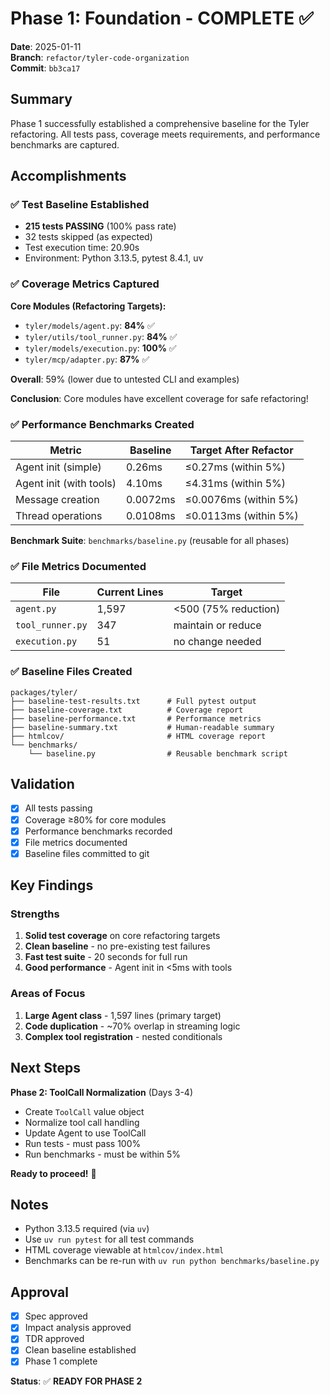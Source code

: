 # Phase 1: Foundation - COMPLETE ✅

**Date**: 2025-01-11  
**Branch**: `refactor/tyler-code-organization`  
**Commit**: `bb3ca17`

## Summary

Phase 1 successfully established a comprehensive baseline for the Tyler refactoring. All tests pass, coverage meets requirements, and performance benchmarks are captured.

## Accomplishments

### ✅ Test Baseline Established
- **215 tests PASSING** (100% pass rate)
- 32 tests skipped (as expected)
- Test execution time: 20.90s
- Environment: Python 3.13.5, pytest 8.4.1, uv

### ✅ Coverage Metrics Captured
**Core Modules (Refactoring Targets):**
- `tyler/models/agent.py`: **84%** ✅
- `tyler/utils/tool_runner.py`: **84%** ✅
- `tyler/models/execution.py`: **100%** ✅
- `tyler/mcp/adapter.py`: **87%** ✅

**Overall**: 59% (lower due to untested CLI and examples)

**Conclusion**: Core modules have excellent coverage for safe refactoring!

### ✅ Performance Benchmarks Created

| Metric | Baseline | Target After Refactor |
|--------|----------|----------------------|
| Agent init (simple) | 0.26ms | ≤0.27ms (within 5%) |
| Agent init (with tools) | 4.10ms | ≤4.31ms (within 5%) |
| Message creation | 0.0072ms | ≤0.0076ms (within 5%) |
| Thread operations | 0.0108ms | ≤0.0113ms (within 5%) |

**Benchmark Suite**: `benchmarks/baseline.py` (reusable for all phases)

### ✅ File Metrics Documented

| File | Current Lines | Target |
|------|--------------|--------|
| `agent.py` | 1,597 | <500 (75% reduction) |
| `tool_runner.py` | 347 | maintain or reduce |
| `execution.py` | 51 | no change needed |

### ✅ Baseline Files Created

```
packages/tyler/
├── baseline-test-results.txt      # Full pytest output
├── baseline-coverage.txt          # Coverage report
├── baseline-performance.txt       # Performance metrics
├── baseline-summary.txt           # Human-readable summary
├── htmlcov/                       # HTML coverage report
└── benchmarks/
    └── baseline.py                # Reusable benchmark script
```

## Validation

- [x] All tests passing
- [x] Coverage ≥80% for core modules
- [x] Performance benchmarks recorded
- [x] File metrics documented
- [x] Baseline files committed to git

## Key Findings

### Strengths
1. **Solid test coverage** on core refactoring targets
2. **Clean baseline** - no pre-existing test failures
3. **Fast test suite** - 20 seconds for full run
4. **Good performance** - Agent init in <5ms with tools

### Areas of Focus
1. **Large Agent class** - 1,597 lines (primary target)
2. **Code duplication** - ~70% overlap in streaming logic
3. **Complex tool registration** - nested conditionals

## Next Steps

**Phase 2: ToolCall Normalization** (Days 3-4)
- Create `ToolCall` value object
- Normalize tool call handling
- Update Agent to use ToolCall
- Run tests - must pass 100%
- Run benchmarks - must be within 5%

**Ready to proceed!** 🚀

## Notes

- Python 3.13.5 required (via `uv`)
- Use `uv run pytest` for all test commands
- HTML coverage viewable at `htmlcov/index.html`
- Benchmarks can be re-run with `uv run python benchmarks/baseline.py`

## Approval

- [x] Spec approved
- [x] Impact analysis approved
- [x] TDR approved
- [x] Clean baseline established
- [x] Phase 1 complete

**Status**: ✅ **READY FOR PHASE 2**

